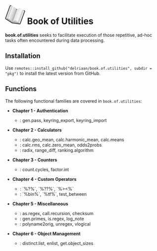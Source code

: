 # ![book](../img/book_small.png) Book of Utilities

**book.of.utilities** seeks to facilitate execution of those repetitive, ad-hoc tasks often encountered during data processing. 

## Installation

Use `remotes::install_github("delriaan/book.of.utilities", subdir = "pkg")` to install the latest version from GitHub.

## Functions

The following functional families are covered in `book.of.utilities`:

<p>
  <b></b>
  <ul>
    <p>
      <li style="font-weight:bold" level="1">Chapter 1 - Authentication</li>
      <ul>
        <li level="2">
          <b></b>
          <span>: gen.pass, keyring_export, keyring_import</span>
        </li>
      </ul>
    </p>
    <p>
      <li style="font-weight:bold" level="1">Chapter 2 - Calculators</li>
      <ul>
        <li level="2">
          <b></b>
          <span>: calc.geo_mean, calc.harmonic_mean, calc.means</span>
        </li>
        <li level="2">
          <b></b>
          <span>: calc.rms, calc.zero_mean, odds2probs</span>
        </li>
        <li level="2">
          <b></b>
          <span>: radix, range_diff, ranking.algorithm</span>
        </li>
      </ul>
    </p>
    <p>
      <li style="font-weight:bold" level="1">Chapter 3 - Counters</li>
      <ul>
        <li level="2">
          <b></b>
          <span>: count.cycles, factor.int</span>
        </li>
      </ul>
    </p>
    <p>
      <li style="font-weight:bold" level="1">Chapter 4 - Custom Operators</li>
      <ul>
        <li level="2">
          <b></b>
          <span>: `%?%`, `%??%`, `%><%`</span>
        </li>
        <li level="2">
          <b></b>
          <span>: `%bin%`, `%tf%`, test_between</span>
        </li>
      </ul>
    </p>
    <p>
      <li style="font-weight:bold" level="1">Chapter 5 - Miscellaneous</li>
      <ul>
        <li level="2">
          <b></b>
          <span>: as.regex, call.recursion, checksum</span>
        </li>
        <li level="2">
          <b></b>
          <span>: gen.primes, is.regex, log_note</span>
        </li>
        <li level="2">
          <b></b>
          <span>: polyname2orig, unregex, vlogical</span>
        </li>
      </ul>
    </p>
    <p>
      <li style="font-weight:bold" level="1">Chapter 6 - Object Management</li>
      <ul>
        <li level="2">
          <b></b>
          <span>: distinct.list, enlist, get.object_sizes</span>
        </li>
      </ul>
    </p>
  </ul>
</p>
